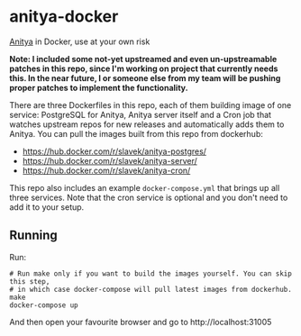 # anitya-docker

[Anitya](https://github.com/fedora-infra/anitya) in Docker, use at your own risk

**Note: I included some not-yet upstreamed and even un-upstreamable patches in this repo, since I'm working on project that currently needs this. In the near future, I or someone else from my team will be pushing proper patches to implement the functionality.**

There are three Dockerfiles in this repo, each of them building image of one service: PostgreSQL for Anitya, Anitya server itself and a Cron job that watches upstream repos for new releases and automatically adds them to Anitya. You can pull the images built from this repo from dockerhub:
* https://hub.docker.com/r/slavek/anitya-postgres/
* https://hub.docker.com/r/slavek/anitya-server/
* https://hub.docker.com/r/slavek/anitya-cron/

This repo also includes an example `docker-compose.yml` that brings up all three services. Note that the cron service is optional and you don't need to add it to your setup.

## Running

Run:

```
# Run make only if you want to build the images yourself. You can skip this step,
# in which case docker-compose will pull latest images from dockerhub.
make
docker-compose up
```

And then open your favourite browser and go to http://localhost:31005

